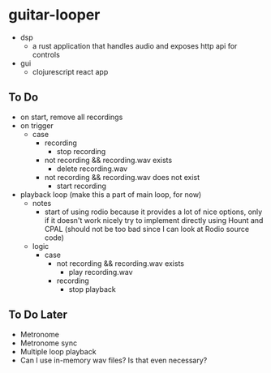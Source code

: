 # guitar-looper

- dsp
  - a rust application that handles audio and exposes http api for controls
- gui
  - clojurescript react app

## To Do

- on start, remove all recordings
- on trigger
  - case
    - recording
      - stop recording
     - not recording && recording.wav exists
       - delete recording.wav
     - not recording && recording.wav does not exist
       - start recording
- playback loop (make this a part of main loop, for now)
  - notes
    - start of using rodio because it provides a lot of nice options, only if it doesn't work nicely try to implement directly using Hount and CPAL (should not be too bad since I can look at Rodio source code)
  - logic
    - case
      - not recording && recording.wav exists
        - play recording.wav
      - recording
        - stop playback
      
## To Do Later

- Metronome
- Metronome sync
- Multiple loop playback
- Can I use in-memory wav files? Is that even necessary?
